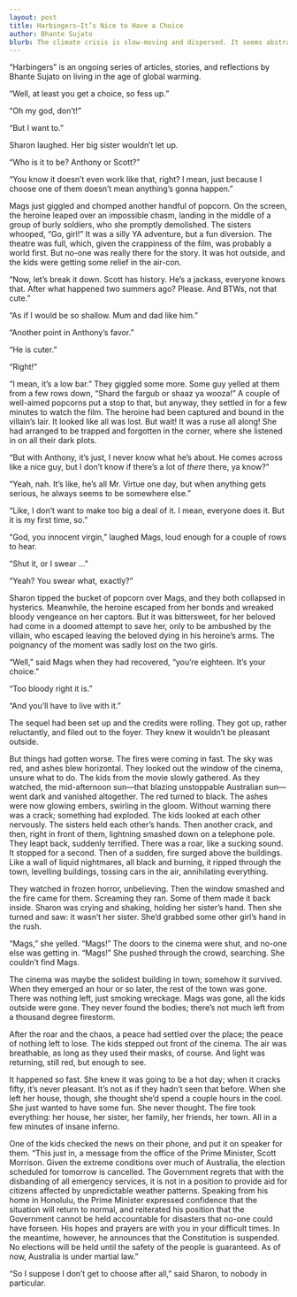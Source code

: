 ```yaml
---
layout: post
title: Harbingers—It’s Nice to Have a Choice
author: Bhante Sujato
blurb: The climate crisis is slow-moving and dispersed. It seems abstract, as if action can always be delayed another day. But its impacts can be sudden and specific. Those who survive do so in a diminished world. It is hard enough to lose those who we love; it is harder still to have our capacity to do anything about it taken from us, bit by bit.
---
```


<p class="preamble">“Harbingers” is an ongoing series of articles, stories, and reflections by Bhante Sujato on living in the age of global warming.</p>

“Well, at least you get a choice, so fess up.”

“Oh my god, don’t!”

“But I want to.”

Sharon laughed. Her big sister wouldn’t let up.

“Who is it to be? Anthony or Scott?”

“You know it doesn’t even work like that, right? I mean, just because I choose one of them doesn’t mean anything’s gonna happen.”

Mags just giggled and chomped another handful of popcorn. On the screen, the heroine leaped over an impossible chasm, landing in the middle of a group of burly soldiers, who she promptly demolished. The sisters whooped, “Go, girl!” It was a silly YA adventure, but a fun diversion. The theatre was full, which, given the crappiness of the film, was probably a world first. But no-one was really there for the story. It was hot outside, and the kids were getting some relief in the air-con.

“Now, let’s break it down. Scott has history. He’s a jackass, everyone knows that. After what happened two summers ago? Please. And BTWs, not that cute.”

“As if I would be so shallow. Mum and dad like him.”

“Another point in Anthony’s favor.”

“He is cuter.”

“Right!”

“I mean, it’s a low bar.” They giggled some more. Some guy yelled at them from a few rows down, “Shard the fargub or shaaz ya wooza!” A couple of well-aimed popcorns put a stop to that, but anyway, they settled in for a few minutes to watch the film. The heroine had been captured and bound in the villain’s lair. It looked like all was lost. But wait! It was a ruse all along! She had arranged to be trapped and forgotten in the corner, where she listened in on all their dark plots.

“But with Anthony, it’s just, I never know what he’s about. He comes across like a nice guy, but I don’t know if there’s a lot of *there* there, ya know?”

“Yeah, nah. It’s like, he’s all Mr. Virtue one day, but when anything gets serious, he always seems to be somewhere else.”

“Like, I don’t want to make too big a deal of it. I mean, everyone does it. But it is my first time, so.”

“God, you innocent virgin,” laughed Mags, loud enough for a couple of rows to hear.

“Shut it, or I swear …"

“Yeah? You swear what, exactly?”

Sharon tipped the bucket of popcorn over Mags, and they both collapsed in hysterics. Meanwhile, the heroine escaped from her bonds and wreaked bloody vengeance on her captors. But it was bittersweet, for her beloved had come in a doomed attempt to save her, only to be ambushed by the villain, who escaped leaving the beloved dying in his heroine’s arms. The poignancy of the moment was sadly lost on the two girls.

“Well,” said Mags when they had recovered, “you’re eighteen. It’s your choice.”

“Too bloody right it is.”

“And you’ll have to live with it.”

The sequel had been set up and the credits were rolling. They got up, rather reluctantly, and filed out to the foyer. They knew it wouldn’t be pleasant outside.

But things had gotten worse. The fires were coming in fast. The sky was red, and ashes blew horizontal. They looked out the window of the cinema, unsure what to do. The kids from the movie slowly gathered. As they watched, the mid-afternoon sun—that blazing unstoppable Australian sun—went dark and vanished altogether. The red turned to black. The ashes were now glowing embers, swirling in the gloom. Without warning there was a crack; something had exploded. The kids looked at each other nervously. The sisters held each other’s hands. Then another crack, and then, right in front of them, lightning smashed down on a telephone pole. They leapt back, suddenly terrified. There was a roar, like a sucking sound. It stopped for a second. Then of a sudden, fire surged above the buildings. Like a wall of liquid nightmares, all black and burning, it ripped through the town, levelling buildings, tossing cars in the air, annihilating everything.

They watched in frozen horror, unbelieving. Then the window smashed and the fire came for them. Screaming they ran. Some of them made it back inside. Sharon was crying and shaking, holding her sister’s hand. Then she turned and saw: it wasn’t her sister. She’d grabbed some other girl’s hand in the rush.

“Mags,” she yelled. “Mags!” The doors to the cinema were shut, and no-one else was getting in. “Mags!” She pushed through the crowd, searching. She couldn’t find Mags.

The cinema was maybe the solidest building in town; somehow it survived. When they emerged an hour or so later, the rest of the town was gone. There was nothing left, just smoking wreckage. Mags was gone, all the kids outside were gone. They never found the bodies; there’s not much left from a thousand degree firestorm.

After the roar and the chaos, a peace had settled over the place; the peace of nothing left to lose. The kids stepped out front of the cinema. The air was breathable, as long as they used their masks, of course. And light was returning, still red, but enough to see.

It happened so fast. She knew it was going to be a hot day; when it cracks fifty, it’s never pleasant. It’s not as if they hadn’t seen that before. When she left her house, though, she thought she’d spend a couple hours in the cool. She just wanted to have some fun. She never thought. The fire took everything: her house, her sister, her family, her friends, her town. All in a few minutes of insane inferno.

One of the kids checked the news on their phone, and put it on speaker for them. “This just in, a message from the office of the Prime Minister, Scott Morrison. Given the extreme conditions over much of Australia, the election scheduled for tomorrow is cancelled. The Government regrets that with the disbanding of all emergency services, it is not in a position to provide aid for citizens affected by unpredictable weather patterns. Speaking from his home in Honolulu, the Prime Minister expressed confidence that the situation will return to normal, and reiterated his position that the Government cannot be held accountable for disasters that no-one could have forseen. His hopes and prayers are with you in your difficult times. In the meantime, however, he announces that the Constitution is suspended. No elections will be held until the safety of the people is guaranteed. As of now, Australia is under martial law.”

“So I suppose I don’t get to choose after all,” said Sharon, to nobody in particular.

